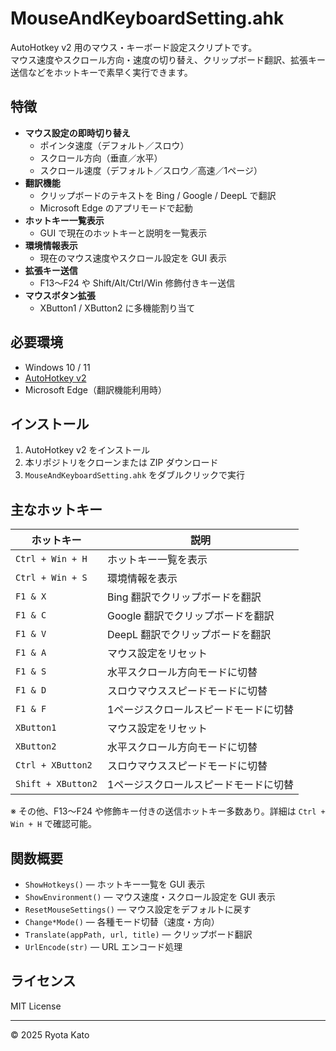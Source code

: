 # MouseAndKeyboardSetting.ahk

AutoHotkey v2 用のマウス・キーボード設定スクリプトです。  
マウス速度やスクロール方向・速度の切り替え、クリップボード翻訳、拡張キー送信などをホットキーで素早く実行できます。

## 特徴

- **マウス設定の即時切り替え**
  - ポインタ速度（デフォルト／スロウ）
  - スクロール方向（垂直／水平）
  - スクロール速度（デフォルト／スロウ／高速／1ページ）
- **翻訳機能**
  - クリップボードのテキストを Bing / Google / DeepL で翻訳
  - Microsoft Edge のアプリモードで起動
- **ホットキー一覧表示**
  - GUI で現在のホットキーと説明を一覧表示
- **環境情報表示**
  - 現在のマウス速度やスクロール設定を GUI 表示
- **拡張キー送信**
  - F13〜F24 や Shift/Alt/Ctrl/Win 修飾付きキー送信
- **マウスボタン拡張**
  - XButton1 / XButton2 に多機能割り当て

## 必要環境

- Windows 10 / 11
- [AutoHotkey v2](https://www.autohotkey.com/)  
- Microsoft Edge（翻訳機能利用時）

## インストール

1. AutoHotkey v2 をインストール
2. 本リポジトリをクローンまたは ZIP ダウンロード
3. `MouseAndKeyboardSetting.ahk` をダブルクリックで実行

## 主なホットキー

| ホットキー | 説明 |
|-----------|------|
| `Ctrl + Win + H` | ホットキー一覧を表示 |
| `Ctrl + Win + S` | 環境情報を表示 |
| `F1 & X` | Bing 翻訳でクリップボードを翻訳 |
| `F1 & C` | Google 翻訳でクリップボードを翻訳 |
| `F1 & V` | DeepL 翻訳でクリップボードを翻訳 |
| `F1 & A` | マウス設定をリセット |
| `F1 & S` | 水平スクロール方向モードに切替 |
| `F1 & D` | スロウマウススピードモードに切替 |
| `F1 & F` | 1ページスクロールスピードモードに切替 |
| `XButton1` | マウス設定をリセット |
| `XButton2` | 水平スクロール方向モードに切替 |
| `Ctrl + XButton2` | スロウマウススピードモードに切替 |
| `Shift + XButton2` | 1ページスクロールスピードモードに切替 |

※ その他、F13〜F24 や修飾キー付きの送信ホットキー多数あり。詳細は `Ctrl + Win + H` で確認可能。

## 関数概要

- `ShowHotkeys()` — ホットキー一覧を GUI 表示
- `ShowEnvironment()` — マウス速度・スクロール設定を GUI 表示
- `ResetMouseSettings()` — マウス設定をデフォルトに戻す
- `Change*Mode()` — 各種モード切替（速度・方向）
- `Translate(appPath, url, title)` — クリップボード翻訳
- `UrlEncode(str)` — URL エンコード処理

## ライセンス

MIT License

---

© 2025 Ryota Kato
